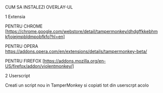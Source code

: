 CUM SA INSTALEZI OVERLAY-UL

1 Extensia

PENTRU CHROME [https://chrome.google.com/webstore/detail/tampermonkey/dhdgffkkebhmkfjojejmpbldmpobfkfo?hl=en]

PENTRU OPERA https://addons.opera.com/en/extensions/details/tampermonkey-beta/

PENTRU FIREFOX [https://addons.mozilla.org/en-US/firefox/addon/violentmonkey/]

2 Userscript

Creati un script nou in TamperMonkey si copiati tot din userscrpt acolo
